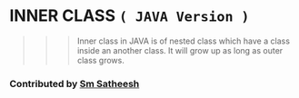 # INNER CLASS `( JAVA Version )`

>>> Inner class in JAVA is of nested class which have a class inside an another class.
>>> It will grow up as long as outer class grows.

### Contributed by [Sm Satheesh](https://github.com/smsatheesh)